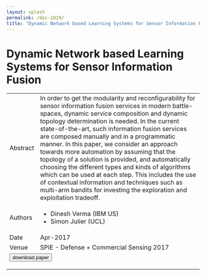 ```yaml
---
layout: splash
permalink: /doc-1019/
title: "Dynamic Network based Learning Systems for Sensor Information Fusion"
---
```


# Dynamic Network based Learning Systems for Sensor Information Fusion

<table>
    <tbody>
    <tr>
        <td>Abstract</td>
        <td>In order to get the modularity and reconfigurability for sensor information fusion services in modern battle-spaces, dynamic service composition and dynamic topology determination is needed. In the current state-of-the-art, such information fusion services are composed manually and in a programmatic manner. In this paper, we consider an approach towards more automation by assuming that the topology of a solution is provided, and automatically choosing the different types and kinds of algorithms which can be used at each step. This includes the use of contextual information and techniques such as multi-arm bandits for investing the exploration and exploitation tradeoff.</td>
    </tr>
    <tr>
        <td>Authors</td>
        <td>
            <ul>
                <li>Dinesh Verma (IBM US)</li>
                <li>Simon Julier (UCL)</li>
            </ul>
        </td>
    </tr>
    <tr>
        <td>Date</td>
        <td>Apr-2017</td>
    </tr>
    <tr>
        <td>Venue</td>
        <td>SPIE - Defense + Commercial Sensing 2017</td>
    </tr>
        <tr>
            <td colspan="2">
                <form method="get" action="https://dais-ita.org/sites/default/files/Network-MachineLearning-v04.pdf">
                    <button type="submit">download paper</button>
                </form>
            </td>
        </tr>
    </tbody>
</table>
